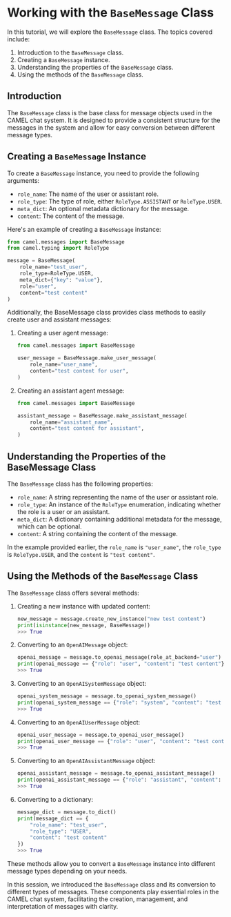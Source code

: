 # Working with the `BaseMessage` Class

In this tutorial, we will explore the `BaseMessage` class. The topics covered include:

1. Introduction to the `BaseMessage` class.
2. Creating a `BaseMessage` instance.
3. Understanding the properties of the `BaseMessage` class.
4. Using the methods of the `BaseMessage` class.

## Introduction

The `BaseMessage` class is the base class for message objects used in the CAMEL chat system. It is designed to provide a consistent structure for the messages in the system and allow for easy conversion between different message types.

## Creating a `BaseMessage` Instance

To create a `BaseMessage` instance, you need to provide the following arguments:

- `role_name`: The name of the user or assistant role.
- `role_type`: The type of role, either `RoleType.ASSISTANT` or `RoleType.USER`.
- `meta_dict`: An optional metadata dictionary for the message.
- `content`: The content of the message.

Here's an example of creating a `BaseMessage` instance:

```python
from camel.messages import BaseMessage
from camel.typing import RoleType

message = BaseMessage(
    role_name="test_user",
    role_type=RoleType.USER,
    meta_dict={"key": "value"},
    role="user",
    content="test content"
)
```

Additionally, the BaseMessage class provides class methods to easily create user and assistant messages:

1. Creating a user agent message:

    ```python
    from camel.messages import BaseMessage

    user_message = BaseMessage.make_user_message(
        role_name="user_name", 
        content="test content for user",
    )
    ```

2. Creating an assistant agent message:

    ```python
    from camel.messages import BaseMessage
    
    assistant_message = BaseMessage.make_assistant_message(
        role_name="assistant_name",
        content="test content for assistant",
    )
    ```

## Understanding the Properties of the BaseMessage Class

The `BaseMessage` class has the following properties:

- `role_name`: A string representing the name of the user or assistant role.
- `role_type`: An instance of the `RoleType` enumeration, indicating whether the role is a user or an assistant.
- `meta_dict`: A dictionary containing additional metadata for the message, which can be optional.
- `content`: A string containing the content of the message.

In the example provided earlier, the `role_name` is `"user_name"`, the `role_type` is `RoleType.USER`, and the `content` is `"test content"`.

## Using the Methods of the `BaseMessage` Class

The `BaseMessage` class offers several methods:

1. Creating a new instance with updated content:

    ```python
    new_message = message.create_new_instance("new test content")
    print(isinstance(new_message, BaseMessage))
    >>> True
    ```

2. Converting to an `OpenAIMessage` object:

    ```python
    openai_message = message.to_openai_message(role_at_backend="user")
    print(openai_message == {"role": "user", "content": "test content"})
    >>> True
    ```

3. Converting to an `OpenAISystemMessage` object:

    ```python
    openai_system_message = message.to_openai_system_message()
    print(openai_system_message == {"role": "system", "content": "test content"})
    >>> True
    ```

4. Converting to an `OpenAIUserMessage` object:

    ```python
    openai_user_message = message.to_openai_user_message()
    print(openai_user_message == {"role": "user", "content": "test content"})
    >>> True
    ```

5. Converting to an `OpenAIAssistantMessage` object:

    ```python
    openai_assistant_message = message.to_openai_assistant_message()
    print(openai_assistant_message == {"role": "assistant", "content": "test content"})
    >>> True
    ```

6. Converting to a dictionary:

    ```python
    message_dict = message.to_dict()
    print(message_dict == {
        "role_name": "test_user",
        "role_type": "USER",
        "content": "test content"
    })
    >>> True
    ```


These methods allow you to convert a `BaseMessage` instance into different message types depending on your needs.

In this session, we introduced the `BaseMessage` class and its conversion to different types of messages. These components play essential roles in the CAMEL chat system, facilitating the creation, management, and interpretation of messages with clarity.